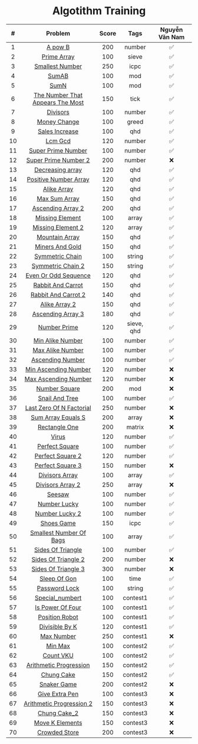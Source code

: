 <div align="center">

# Algotithm Training 

|#| Problem|Score| Tags | Nguyễn Văn Nam |
| :-----:|:-----:| :-----: |:-----: | :-----:
|1| [A pow B](https://github.com/nam077/algotithm-training/tree/main/a_pow_b)|200|number| ✅|
|2| [Prime Array](https://github.com/nam077/algotithm-training/tree/main/prime_array)|100|sieve| ✅|
|3| [Smallest Number](https://github.com/nam077/algotithm-training/tree/main/smallest_number)|250|icpc| ✅|
|4| [SumAB](https://github.com/nam077/algotithm-training/tree/main/sum_a_b)|100|mod| ✅| 
|5| [SumN](https://github.com/nam077/algotithm-training/tree/main/sum_n)|100|mod| ✅| 
|6| [The Number That Appears The Most](https://github.com/nam077/algotithm-training/tree/main/the_number_that_appears_the_most)|150|tick| ✅| 
|7| [Divisors](https://github.com/nam077/algotithm-training/tree/main/divisors)|100| number| ✅|
|8| [Money Change](https://github.com/nam077/algotithm-training/tree/main/money_change)|100|greed| ✅| 
|9| [Sales Increase](https://github.com/nam077/algotithm-training/tree/main/sales_increase)|100|qhd| ✅| 
|10| [Lcm Gcd](https://github.com/nam077/algotithm-training/tree/main/lcm_gcd)|120|number| ✅| 
|11| [Super Prime Number](https://github.com/nam077/algotithm-training/tree/main/super_prime_number)|100|number| ✅| 
|12| [Super Prime Number 2](https://github.com/nam077/algotithm-training/tree/main/super_prime_number_2)|200|number| ❌|
|13| [Decreasing array](https://github.com/nam077/algotithm-training/tree/main/decreasing_array)|120|qhd| ✅|
|14| [Positive Number Array](https://github.com/nam077/algotithm-training/tree/main/positive_number_array)|120|qhd| ✅| 
|15| [Alike Array](https://github.com/nam077/algotithm-training/tree/main/alike_array)|120|qhd| ✅| 
|16| [Max Sum Array](https://github.com/nam077/algotithm-training/tree/main/max_sum_array)|150|qhd| ✅| 
|17| [Ascending Array 2](https://github.com/nam077/algotithm-training/tree/main/ascending_array_2)|200|qhd| ✅| 
18| [Missing Element](https://github.com/nam077/algotithm-training/tree/main/missing_element)|100|array| ✅|
19| [Missing Element 2](https://github.com/nam077/algotithm-training/tree/main/missing_element_2)|120| array|✅|
20| [Mountain Array](https://github.com/nam077/algotithm-training/tree/main/mountain_array)|150|qhd| ✅| 
21| [Miners And Gold](https://github.com/nam077/algotithm-training/tree/main/miners_and_gold)|150|qhd| ✅| 
22| [Symmetric Chain](https://github.com/nam077/algotithm-training/tree/main/symmetric_chain)|100|string| ✅|
23| [Symmetric Chain 2](https://github.com/nam077/algotithm-training/tree/main/symmetric_chain_2)|150|string| ✅|
24| [Even Or Odd Sequence](https://github.com/nam077/algotithm-training/tree/main/even_or_odd_sequence)|120|qhd| ✅|
25| [Rabbit And Carrot](https://github.com/nam077/algotithm-training/tree/main/rabbit_and_carrot)|150| qhd| ✅| 
26| [Rabbit And Carrot 2](https://github.com/nam077/algotithm-training/tree/main/rabbit_and_carrot_2)|140|qhd| ✅| 
27| [Alike Array 2](https://github.com/nam077/algotithm-training/tree/main/alike_array_2)|150|qhd| ✅| 
28| [Ascending Array 3](https://github.com/nam077/algotithm-training/tree/main/ascending_array_3)|180|qhd| ✅| 
29| [Number Prime](https://github.com/nam077/algotithm-training/tree/main/number_prime)|120|sieve, qhd| ✅| 
30| [Min Alike Number](https://github.com/nam077/algotithm-training/tree/main/min_alike_number)|100|number| ✅|
31| [Max Alike Number](https://github.com/nam077/algotithm-training/tree/main/max_alike_number)|100|number|✅|
32| [Ascending Number](https://github.com/nam077/algotithm-training/tree/main/ascending_number)|100|number|✅|
33| [Min Ascending Number](https://github.com/nam077/algotithm-training/tree/main/min_ascending_number)|120|number| ❌| 
34| [Max Ascending Number](https://github.com/nam077/algotithm-training/tree/main/max_ascending_number)|120|number| ❌| 
35| [Number Square](https://github.com/nam077/algotithm-training/tree/main/number_square)|200|mod| ❌|
36| [Snail And Tree](https://github.com/nam077/algotithm-training/tree/main/snail_and_tree)|100|number| ✅|
37| [Last Zero Of N Factorial](https://github.com/nam077/algotithm-training/tree/main/last_zero_of_n_factorial)|250|number|❌|
38| [Sum Array Equals S](https://github.com/nam077/algotithm-training/tree/main/sum_array_equals_s)|200|array| ❌|
39| [Rectangle One](https://github.com/nam077/algotithm-training/tree/main/rectangle_one)|200|matrix|❌|
40| [Virus](https://github.com/nam077/algotithm-training/tree/main/virus)|120|number|✅|
41| [Perfect Square](https://github.com/nam077/algotithm-training/tree/main/perfect_square)|100|number|✅|
42| [Perfect Square 2](https://github.com/nam077/algotithm-training/tree/main/perfect_square_2)|120|number| ✅|
43| [Perfect Square 3](https://github.com/nam077/algotithm-training/tree/main/perfect_square_3)|150|number|❌|
44| [Divisors Array](https://github.com/nam077/algotithm-training/tree/main/divisors_array)|100|array| ✅|
45| [Divisors Array 2](https://github.com/nam077/algotithm-training/tree/main/divisors_array_2)|250|array| ❌|
46| [Seesaw](https://github.com/nam077/algotithm-training/tree/main/seesaw)|100|number|✅| 
47| [Number Lucky](https://github.com/nam077/algotithm-training/tree/main/number_lucky)|100|number| ✅|
48| [Number Lucky 2](https://github.com/nam077/algotithm-training/tree/main/number_lucky_2)|100|number|✅|
49| [Shoes Game](https://github.com/nam077/algotithm-training/tree/main/shoes_game)|150|icpc|✅| 
50| [Smallest Number Of Bags](https://github.com/nam077/algotithm-training/tree/main/smallest_number_of_bags)|100|array|✅|
51| [Sides Of Triangle](https://github.com/nam077/algotithm-training/tree/main/sides_of_triangle)|100|number|✅|
52| [Sides Of Triangle 2](https://github.com/nam077/algotithm-training/tree/main/sides_of_triangle_2)|200|number|❌|
53| [Sides Of Triangle 3](https://github.com/nam077/algotithm-training/tree/main/sides_of_triangle_3)|300|number|❌|
54| [Sleep Of Gon](https://github.com/nam077/algotithm-training/tree/main/sleep_of_gon)|100|time|✅|
55| [Password Lock](https://github.com/nam077/algotithm-training/tree/main/password_lock)|100|string|✅|
56| [Special_numbert](https://github.com/nam077/algotithm-training/tree/main/special_number)|100|contest1|✅|
57| [Is Power Of Four](https://github.com/nam077/algotithm-training/tree/main/is_power_of_four)|100|contest1|✅|
58| [Position Robot](https://github.com/nam077/algotithm-training/tree/main/position_robot)|100|contest1|✅|
59| [Divisible By K](https://github.com/nam077/algotithm-training/tree/main/divisible_by_k)|120|contest1|✅|
60| [Max Number](https://github.com/nam077/algotithm-training/tree/main/max_number)|250|contest1|❌|
61| [Min Max](https://github.com/nam077/algotithm-training/tree/main/min_max)|100|contest2|✅|
62| [Count VKU](https://github.com/nam077/algotithm-training/tree/main/count_vku)|100|contest2|✅|
63| [Arithmetic Progression](https://github.com/nam077/algotithm-training/tree/main/arithmetic_progression)|150|contest2|✅|
64| [Chung Cake](https://github.com/nam077/algotithm-training/tree/main/chung_cake)|150|contest2|✅|
65| [Snaker Game](https://github.com/nam077/algotithm-training/tree/main/snaker_game)|200|contest2|❌|
66| [Give Extra Pen](https://github.com/nam077/algotithm-training/tree/main/give_extra_pen)|100|contest3|❌|
67| [Arithmetic Progression 2](https://github.com/nam077/algotithm-training/tree/main/arithmetic_progression_2)|150|contest3|❌|
68| [Chung Cake_2 ](https://github.com/nam077/algotithm-training/tree/main/chung_cake_2)|150|contest3|❌|
69| [Move K Elements](https://github.com/nam077/algotithm-training/tree/main/move_k_elements)|150|contest3|❌|
70| [Crowded Store](https://github.com/nam077/algotithm-training/tree/main/crowded_store)|200|contest3|❌|


</div>
